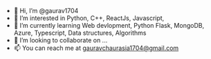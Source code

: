 - 👋 Hi, I’m @gaurav1704
- 👀 I’m interested in Python, C++, ReactJs, Javascript, 
- 🌱 I’m currently learning Web devlopment, Python Flask, MongoDB, Azure, Typescript, Data structures, Algorithms
- 💞️ I’m looking to collaborate on ...
- 📫 You can reach me at gauravchaurasia1704@gmail.com


<!---
gaurav1704/gaurav1704 is a ✨ special ✨ repository because its `README.md` (this file) appears on your GitHub profile.
You can click the Preview link to take a look at your changes.
--->
